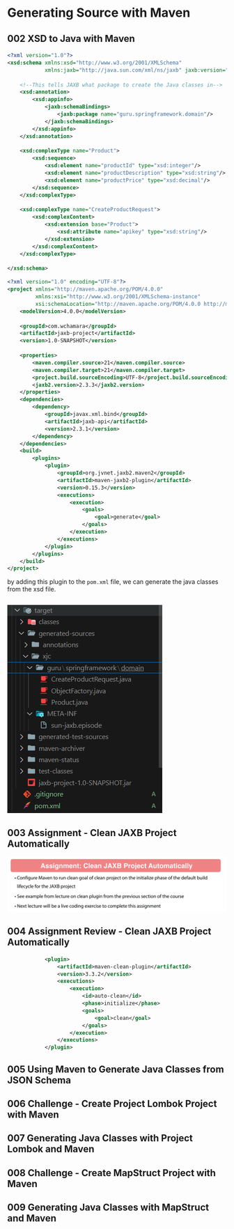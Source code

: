 # Generating Source with Maven

## 002 XSD to Java with Maven

```xsd
<?xml version="1.0"?>
<xsd:schema xmlns:xsd="http://www.w3.org/2001/XMLSchema"
            xmlns:jaxb="http://java.sun.com/xml/ns/jaxb" jaxb:version="2.0">

    <!--This tells JAXB what package to create the Java classes in-->
    <xsd:annotation>
        <xsd:appinfo>
            <jaxb:schemaBindings>
                <jaxb:package name="guru.springframework.domain"/>
            </jaxb:schemaBindings>
        </xsd:appinfo>
    </xsd:annotation>

    <xsd:complexType name="Product">
        <xsd:sequence>
            <xsd:element name="productId" type="xsd:integer"/>
            <xsd:element name="productDescription" type="xsd:string"/>
            <xsd:element name="productPrice" type="xsd:decimal"/>
        </xsd:sequence>
    </xsd:complexType>

    <xsd:complexType name="CreateProductRequest">
        <xsd:complexContent>
            <xsd:extension base="Product">
                <xsd:attribute name="apikey" type="xsd:string"/>
            </xsd:extension>
        </xsd:complexContent>
    </xsd:complexType>

</xsd:schema>
```

```xml
<?xml version="1.0" encoding="UTF-8"?>
<project xmlns="http://maven.apache.org/POM/4.0.0"
         xmlns:xsi="http://www.w3.org/2001/XMLSchema-instance"
         xsi:schemaLocation="http://maven.apache.org/POM/4.0.0 http://maven.apache.org/xsd/maven-4.0.0.xsd">
    <modelVersion>4.0.0</modelVersion>

    <groupId>com.wchamara</groupId>
    <artifactId>jaxb-project</artifactId>
    <version>1.0-SNAPSHOT</version>

    <properties>
        <maven.compiler.source>21</maven.compiler.source>
        <maven.compiler.target>21</maven.compiler.target>
        <project.build.sourceEncoding>UTF-8</project.build.sourceEncoding>
        <jaxb2.version>2.3.3</jaxb2.version>
    </properties>
    <dependencies>
        <dependency>
            <groupId>javax.xml.bind</groupId>
            <artifactId>jaxb-api</artifactId>
            <version>2.3.1</version>
        </dependency>
    </dependencies>
    <build>
        <plugins>
            <plugin>
                <groupId>org.jvnet.jaxb2.maven2</groupId>
                <artifactId>maven-jaxb2-plugin</artifactId>
                <version>0.15.3</version>
                <executions>
                    <execution>
                        <goals>
                            <goal>generate</goal>
                        </goals>
                    </execution>
                </executions>
            </plugin>
        </plugins>
    </build>
</project>
```

by adding this plugin to the `pom.xml` file, we can generate the java classes from the xsd file.

```java

```

![alt text](image.png)

## 003 Assignment - Clean JAXB Project Automatically

![alt text](image-1.png)

## 004 Assignment Review - Clean JAXB Project Automatically

```xml
            <plugin>
                <artifactId>maven-clean-plugin</artifactId>
                <version>3.3.2</version>
                <executions>
                    <execution>
                        <id>auto-clean</id>
                        <phase>initialize</phase>
                        <goals>
                            <goal>clean</goal>
                        </goals>
                    </execution>
                </executions>
            </plugin>
```

## 005 Using Maven to Generate Java Classes from JSON Schema

## 006 Challenge - Create Project Lombok Project with Maven

## 007 Generating Java Classes with Project Lombok and Maven

## 008 Challenge - Create MapStruct Project with Maven

## 009 Generating Java Classes with MapStruct and Maven
